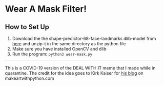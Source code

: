 # Wear A Mask Filter!

## How to Set Up
1. Download the the shape-predictor-68-face-landmarks dlib-model from [here](/https://github.com/davisking/dlib-models/blob/master/shape_predictor_68_face_landmarks.dat.bz2) and unzip it in the same directory as the python file
2. Make sure you have installed OpenCV and dlib
3. Run the program: `python3 wear-mask.py`


*******
This is a COVID-19 version of the DEAL WITH IT meme that I made while in quarantine. The credit for the idea goes to Kirk Kaiser for [his blog](/https://www.makeartwithpython.com/blog/deal-with-it-generator-face-recognition/) on makeartwithpython.com
